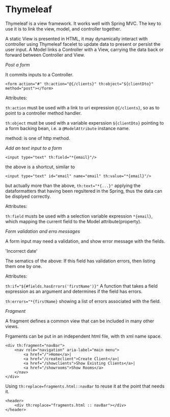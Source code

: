 # Thymeleaf

Thymeleaf is a view framework. It works well with Spring MVC. The key to use it is to link the view, model, and controller together. 

A static View is presented in HTML, it may dynamically interact with controller using Thymeleaf facelet to update data to present or persist the user input. A Model links a Controller with a View, carrying the data back or forward between Controller and View. 

*Post a form*

It commits inputs to a Controller.  

`<form action="#" th:action="@{/clients}" th:object="${clientDto}" method="post"></form>`

Attributes:

`th:action` must be used with a link to uri expression `@{/clients}`, so as to point to a controller method handler. 

`th:object` must be used with a variable experssion `${clientDto}` pointing to a form backing bean, i.e. a `@ModelAttribute` instance name. 

method: is one of http method. 


*Add an text input to a form*

`<input type="text" th:field="*{email}"/>`

the above is a shortcut, similar to 

`<input type="text" id="email" name="email" th:value="*{email}"/>`

but actually more than the above, `th:text="*{...}"` applying the dataformatters that having been regsitered in the Spring, thus the data can be displyed correctly. 

Attributes: 

`th:field` musts be used with a selection variable expression `*{email}`, which mapping the current field to the Model attribute(property).


*Form validation and erro messages*

A form input may need a validation, and show error message with the fields. 

'<span th:if="${#fields.hasErrors('firstName')}" th:errors="*{firstName}">Incorrect date</span>'

The sematics of the above: If this field has validation errors, then listing them one by one. 

Attributes: 

`th:if="${#fields.hasErrors('firstName')}"` A function that takes a field expression as an argument and determines if the field has errors. 

`th:errors="*{firstName}`  showing a list of errors associated with the field.  

*Fragment*

A fragment defines a common view that can be included in many other views. 

Frgaments can be put in an independent html file, with th xml name space. 

```
<div th:fragment="navBar">
    <nav role="navigation" aria-label="main menu">
        <a href="/">Home</a>|
        <a href="/createclient">Create Client</a>|
        <a href="/showclients">Show Existing Clients</a>|
        <a href="/showrooms">Show Rooms</a>
    </nav>
</div>
```

Using `th:replace=fragments.html::navBar` to reuse it at the point that needs it.

```
<header>
    <div th:replace="fragments.html :: navBar"></div>
</header>
```







